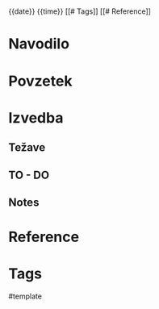 # 

{{date}}
{{time}}
[[# Tags]]
[[# Reference]]

# Navodilo

# Povzetek

# Izvedba
## Težave
## TO - DO
## Notes
# Reference
# Tags
#template
